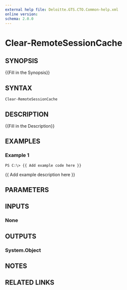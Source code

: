 ```yaml
---
external help file: Deloitte.GTS.CTO.Common-help.xml
online version: 
schema: 2.0.0
---
```


# Clear-RemoteSessionCache

## SYNOPSIS
{{Fill in the Synopsis}}

## SYNTAX

```
Clear-RemoteSessionCache
```

## DESCRIPTION
{{Fill in the Description}}

## EXAMPLES

### Example 1
```
PS C:\> {{ Add example code here }}
```

{{ Add example description here }}

## PARAMETERS

## INPUTS

### None


## OUTPUTS

### System.Object

## NOTES

## RELATED LINKS

